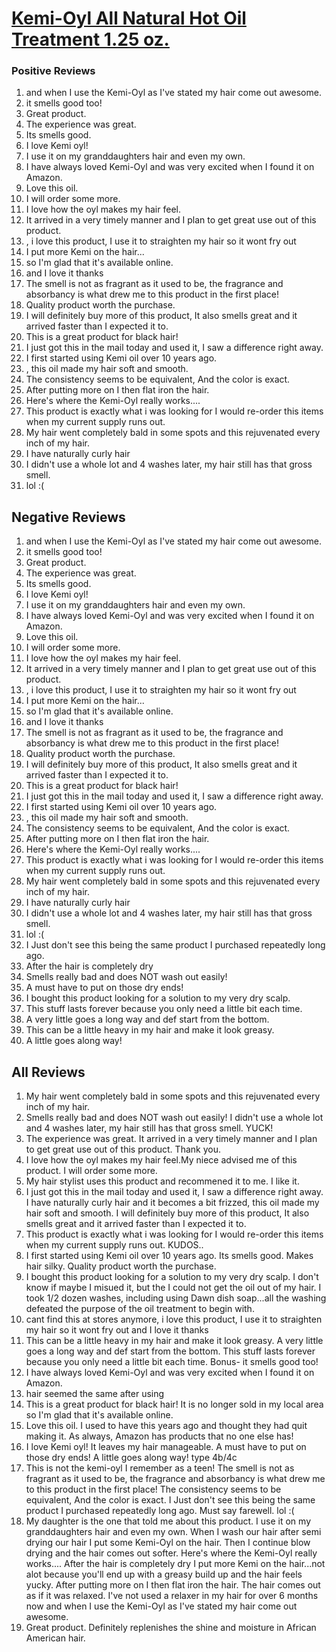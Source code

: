 # [Kemi-Oyl All Natural Hot Oil Treatment 1.25 oz.](https://products.checkmycream.com/products/Kemi-Oyl-All-Natural-Hot-Oil-Treatment-1.25-oz..html)

### Positive Reviews

<ol>
      <li>and when I use the Kemi-Oyl as I&#x27;ve stated my hair come out awesome.</li>
      <li>it smells good too!</li>
      <li>Great product.</li>
      <li>The experience was great.  </li>
      <li>Its smells good.  </li>
      <li>I love Kemi oyl!</li>
      <li>I use it on my granddaughters hair and even my own.  </li>
      <li>I have always loved Kemi-Oyl and was very excited when I found it on Amazon.</li>
      <li>Love this oil.</li>
      <li>I will order some more.</li>
      <li>I love how the oyl makes my hair feel.</li>
      <li>It arrived in a very timely manner and I plan to get great use out of this product.</li>
      <li>, i love this product, I use it to straighten my hair so it wont fry out</li>
      <li>I put more Kemi on the hair...</li>
      <li>so I&#x27;m glad that it&#x27;s available online.</li>
      <li>and I love it thanks</li>
      <li>The smell is not as fragrant as it used to be, the fragrance and absorbancy is what drew me to this product in the first place!</li>
      <li>Quality product worth the purchase.</li>
      <li>I will definitely buy more of this product, It also smells great and it arrived faster than I expected it to.</li>
      <li>This is a great product for black hair!  </li>
      <li>I just got this in the mail today and used it, I saw a difference right away.</li>
      <li>I first started using Kemi oil over 10 years ago.  </li>
      <li>, this oil made my hair soft and smooth.</li>
      <li>The consistency seems to be equivalent, And  the color is exact.</li>
      <li>After putting more on I then flat iron the hair.  </li>
      <li>Here&#x27;s where the Kemi-Oyl really works....  </li>
      <li>This product is exactly what i was looking for I would re-order this items when my current supply runs out.</li>
      <li>My hair went completely bald in some spots and this rejuvenated every inch of my hair.</li>
      <li>I have naturally curly hair</li>
      <li>I didn&#x27;t use a whole lot and 4 washes later, my hair still has that gross smell.</li>
      <li>lol :(</li>
</ol>


<h2>Negative Reviews</h2>
<ol>
<li> and when I use the Kemi-Oyl as I&#x27;ve stated my hair come out awesome.</li>
<li> it smells good too!</li>
<li> Great product.</li>
<li> The experience was great.  </li>
<li> Its smells good.  </li>
<li> I love Kemi oyl!</li>
<li> I use it on my granddaughters hair and even my own.  </li>
<li> I have always loved Kemi-Oyl and was very excited when I found it on Amazon.</li>
<li> Love this oil.</li>
<li> I will order some more.</li>
<li> I love how the oyl makes my hair feel.</li>
<li> It arrived in a very timely manner and I plan to get great use out of this product.</li>
<li> , i love this product, I use it to straighten my hair so it wont fry out</li>
<li> I put more Kemi on the hair...</li>
<li> so I&#x27;m glad that it&#x27;s available online.</li>
<li> and I love it thanks</li>
<li> The smell is not as fragrant as it used to be, the fragrance and absorbancy is what drew me to this product in the first place!</li>
<li> Quality product worth the purchase.</li>
<li> I will definitely buy more of this product, It also smells great and it arrived faster than I expected it to.</li>
<li> This is a great product for black hair!  </li>
<li> I just got this in the mail today and used it, I saw a difference right away.</li>
<li> I first started using Kemi oil over 10 years ago.  </li>
<li> , this oil made my hair soft and smooth.</li>
<li> The consistency seems to be equivalent, And  the color is exact.</li>
<li> After putting more on I then flat iron the hair.  </li>
<li> Here&#x27;s where the Kemi-Oyl really works....  </li>
<li> This product is exactly what i was looking for I would re-order this items when my current supply runs out.</li>
<li> My hair went completely bald in some spots and this rejuvenated every inch of my hair.</li>
<li> I have naturally curly hair</li>
<li> I didn&#x27;t use a whole lot and 4 washes later, my hair still has that gross smell.</li>
<li> lol :(</li>
<li> I Just don&#x27;t see this being the same product I purchased repeatedly long ago.</li>
<li> After the hair is completely dry</li>
<li> Smells really bad and does NOT wash out easily!</li>
<li> A must have to put on those dry ends!</li>
<li> I bought this product looking for a solution to my very dry scalp.  </li>
<li> This stuff lasts forever because you only need a little bit each time.</li>
<li> A very little goes a long way and def start from the bottom.</li>
<li> This can be a little heavy in my hair and make it look greasy.</li>
<li> A little goes along way!</li>
</ol>

<h2>All Reviews</h2>

<ol>
    <li> My hair went completely bald in some spots and this rejuvenated every inch of my hair.</li>
    <li> Smells really bad and does NOT wash out easily! I didn&#x27;t use a whole lot and 4 washes later, my hair still has that gross smell. YUCK!</li>
    <li> The experience was great.  It arrived in a very timely manner and I plan to get great use out of this product. Thank you.</li>
    <li> I love how the oyl makes my hair feel.My niece advised me of this product. I will order some more.</li>
    <li> My hair stylist uses this product and recommened it to me. I like it.</li>
    <li> I just got this in the mail today and used it, I saw a difference right away. I have naturally curly hair and it becomes a bit frizzed, this oil made my hair soft and smooth. I will definitely buy more of this product, It also smells great and it arrived faster than I expected it to.</li>
    <li> This product is exactly what i was looking for I would re-order this items when my current supply runs out. KUDOS..</li>
    <li> I first started using Kemi oil over 10 years ago.  Its smells good.  Makes hair silky.  Quality product worth the purchase.</li>
    <li> I bought this product looking for a solution to my very dry scalp.  I don&#x27;t know if maybe I misued it, but the I could not get the oil out of my hair.  I took 1/2 dozen washes, including using Dawn dish soap...all the washing defeated the purpose of the oil treatment to begin with.</li>
    <li> cant find this at stores anymore, i love this product, I use it to straighten my hair so it wont fry out and I love it thanks</li>
    <li> This can be a little heavy in my hair and make it look greasy. A very little goes a long way and def start from the bottom. This stuff lasts forever because you only need a little bit each time. Bonus- it smells good too!</li>
    <li> I have always loved Kemi-Oyl and was very excited when I found it on Amazon.</li>
    <li> hair seemed the same after using</li>
    <li> This is a great product for black hair!  It is no longer sold in my local area so I&#x27;m glad that it&#x27;s available online.</li>
    <li> Love this oil. I used to have this years ago and thought they had quit making it. As always, Amazon has products that no one else has!</li>
    <li> I love Kemi oyl! It leaves my hair manageable. A must have to put on those dry ends! A little goes along way! type 4b/4c</li>
    <li> This is not the kemi-oyl I remember as a teen! The smell is not as fragrant as it used to be, the fragrance and absorbancy is what drew me to this product in the first place! The consistency seems to be equivalent, And  the color is exact. I Just don&#x27;t see this being the same product I purchased repeatedly long ago. Must say farewell. lol :(</li>
    <li> My daughter is the one that told me about this product.  I use it on my granddaughters hair and even my own.  When I wash our hair after semi drying our hair I put some Kemi-Oyl on the hair.  Then I continue blow drying and the hair comes out softer.  Here&#x27;s where the Kemi-Oyl really works....  After the hair is completely dry I put more Kemi on the hair...not alot because you&#x27;ll end up with a greasy build up and the hair feels yucky.  After putting more on I then flat iron the hair.  The hair comes out as if it was relaxed.  I&#x27;ve not used a relaxer in my hair for over 6 months now and when I use the Kemi-Oyl as I&#x27;ve stated my hair come out awesome.</li>
    <li> Great product. Definitely replenishes the shine and moisture in African American hair.</li>
</ol>




